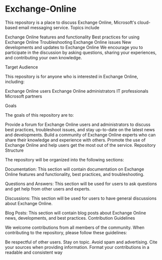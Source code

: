 # Exchange-Online
This repository is a place to discuss Exchange Online, Microsoft's cloud-based email messaging service. Topics include

Exchange Online features and functionality
Best practices for using Exchange Online
Troubleshooting Exchange Online issues
New developments and updates to Exchange Online
We encourage you to participate in the discussion by asking questions, sharing your experiences, and contributing your own knowledge.

Target Audience

This repository is for anyone who is interested in Exchange Online, including:

Exchange Online users
Exchange Online administrators
IT professionals
Microsoft partners

Goals

The goals of this repository are to:

Provide a forum for Exchange Online users and administrators to discuss best practices, troubleshoot issues, and stay up-to-date on the latest news and developments.
Build a community of Exchange Online experts who can share their knowledge and experience with others.
Promote the use of Exchange Online and help users get the most out of the service.
Repository Structure

The repository will be organized into the following sections:

Documentation: This section will contain documentation on Exchange Online features and functionality, best practices, and troubleshooting.

Questions and Answers: This section will be used for users to ask questions and get help from other users and experts.

Discussions: This section will be used for users to have general discussions about Exchange Online.

Blog Posts: This section will contain blog posts about Exchange Online news, developments, and best practices.
Contribution Guidelines

We welcome contributions from all members of the community. When contributing to the repository, please follow these guidelines:

Be respectful of other users.
Stay on topic.
Avoid spam and advertising.
Cite your sources when providing information.
Format your contributions in a readable and consistent way
